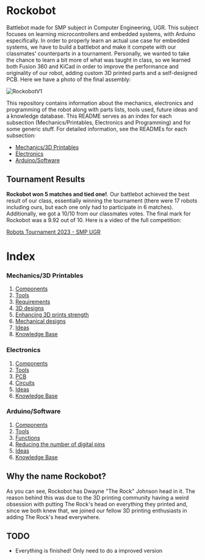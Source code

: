 # Rockobot
Battlebot made for SMP subject in Computer Engineering, UGR. This subject focuses on learning microcontrollers and embedded systems, with Arduino especifically. In order to properly learn an actual use case for embedded systems, we have to build a battlebot and make it compete with our classmates' counterparts in a tournament. Personally, we wanted to take the chance to learn a bit more of what was taught in class, so we learned both Fusion 360 and KiCad in order to improve the performance and originality of our robot, adding custom 3D printed parts and a self-designed PCB. Here we have a photo of the final assembly:

![RockobotV1](https://github.com/Pelochus/rockobot/blob/main/extras/images/Rockobot1.jpg)

This repository contains information about the mechanics, electronics and programming of the robot along with parts lists, tools used, future ideas and a knowledge database. This README serves as an index for each subsection (Mechanics/Printables, Electronics and Programming) and for some generic stuff. For detailed information, see the READMEs for each subsection:

- [Mechanics/3D Printables](https://github.com/Pelochus/rockobot/tree/main/printables/)
- [Electronics](https://github.com/Pelochus/rockobot/tree/main/electronics/)
- [Arduino/Software](https://github.com/Pelochus/rockobot/tree/main/arduino/)

## Tournament Results
**Rockobot won 5 matches and tied one!**. Our battlebot achieved the best result of our class, essentially winning the tournament (there were 17 robots including ours, but each one only had to participate in 6 matches). Additionally, we got a 10/10 from our classmates votes. The final mark for Rockobot was a 9.92 out of 10. Here is a video of the full competition:

[Robots Tournament 2023 - SMP UGR](https://www.youtube.com/watch?v=Jcgc2-T2o4o)

# Index
### Mechanics/3D Printables

1. [Components](https://github.com/Pelochus/rockobot/tree/main/printables#Components)
2. [Tools](https://github.com/Pelochus/rockobot/tree/main/printables#Tools)
3. [Requirements](https://github.com/Pelochus/rockobot/tree/main/printables#Requirements)
4. [3D designs](https://github.com/Pelochus/rockobot/tree/main/printables#3D-designs)
5. [Enhancing 3D prints strength](https://github.com/Pelochus/rockobot/tree/main/printables#Enhancing-3D-prints-strength)
6. [Mechanical designs](https://github.com/Pelochus/rockobot/tree/main/printables#Mechanical-designs)
7. [Ideas](https://github.com/Pelochus/rockobot/tree/main/printables#Ideas)
8. [Knowledge Base](https://github.com/Pelochus/rockobot/tree/main/printables#Knowledge-base)

### Electronics

1. [Components](https://github.com/Pelochus/rockobot/tree/main/electronics#Components)
2. [Tools](https://github.com/Pelochus/rockobot/tree/main/electronics#Tools)
3. [PCB](https://github.com/Pelochus/rockobot/tree/main/electronics#PCB)
4. [Circuits](https://github.com/Pelochus/rockobot/tree/main/electronics#Circuits)
5. [Ideas](https://github.com/Pelochus/rockobot/tree/main/electronics#Ideas)
6. [Knowledge Base](https://github.com/Pelochus/rockobot/tree/main/electronics#Knowledge-base)

### Arduino/Software

1. [Components](https://github.com/Pelochus/rockobot/tree/main/arduino#Components)
2. [Tools](https://github.com/Pelochus/rockobot/tree/main/arduino#Tools)
3. [Functions](https://github.com/Pelochus/rockobot/tree/main/arduino#Functions)
4. [Reducing the number of digital pins](https://github.com/Pelochus/rockobot/tree/main/arduino#Reducing-the-number-of-digital-pins)
5. [Ideas](https://github.com/Pelochus/rockobot/tree/main/arduino#Ideas)
6. [Knowledge Base](https://github.com/Pelochus/rockobot/tree/main/arduino#Knowledge-base)

## Why the name Rockobot?
As you can see, Rockobot has Dwayne "The Rock" Johnson head in it. The reason behind this was due to the 3D printing community having a weird obsession with putting The Rock's head on everything they printed and, since we both knew that, we joined our fellow 3D printing enthusiasts in adding The Rock's head everywhere.

## TODO
- Everything is finished! Only need to do a improved version
